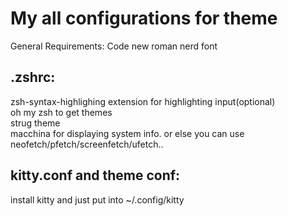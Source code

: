 # My all configurations for theme
General Requirements: Code new roman nerd font
## .zshrc:
zsh-syntax-highlighing extension for highlighting input(optional)
<br>
oh my zsh to get themes
<br>
strug theme
<br>
macchina for displaying system info. or else you can use neofetch/pfetch/screenfetch/ufetch..
## kitty.conf and theme conf:
install kitty and just put into ~/.config/kitty
